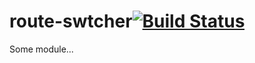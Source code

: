 # route-swtcher[![Build Status](https://secure.travis-ci.org/simonfan/route-swtcher.png?branch=master)](http://travis-ci.org/simonfan/route-swtcher)

Some module...
